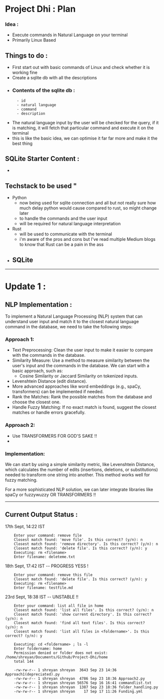 # Project Dhi : Plan

### Idea :
- Execute commands in Natural Language on your terminal
- Primarily Linux Based

## Things to do :
- First start out with basic commands of Linux and check whether it is working fine
- Create a sqlite db with all the descriptions
- ### Contents of the sqlite db :
        - id
        - natural language
        - command
        - description
- The natural language input by the user will be checked for the query, if it is matching, it will fetch that particular command and execute it on the terminal
- this is like the basic idea, we can optimise it far far more and make it the best thing

## SQLite Starter Content :
-  

## Techstack to be used "
- Python
    - now being used for sqlite connection and all but not really sure how much delay python would cause compared to rust, so might change later
    - to handle the commands and the user input
    - will be required for natural language interpretation
- Rust
    - will be used to communicate with the terminal
    - i'm aware of the pros and cons but I've read multiple Medium blogs to know that Rust can be a pain in the ass
- SQLite
    - 


-------------------------------------------------------
# Update 1 :
## NLP Implementation : 

To implement a Natural Language Processing (NLP) system that can understand user input and match it to the closest natural language command in the database, we need to take the following steps:

### Approach 1:

- Text Preprocessing: Clean the user input to make it easier to compare with the commands in the database.
- Similarity Measure: Use a method to measure similarity between the user's input and the commands in the database. We can start with a basic approach, such as:
    - Cosine Similarity or Jaccard Similarity on tokenized inputs.
- Levenshtein Distance (edit distance).
- More advanced approaches like word embeddings (e.g., spaCy, transformers) can be implemented if needed.
- Rank the Matches: Rank the possible matches from the database and choose the closest one.
- Handle Fuzzy Matching: If no exact match is found, suggest the closest matches or handle errors gracefully.


### Approach 2:

- Use TRANSFORMERS FOR GOD'S SAKE !!
- 

### Implementation:
We can start by using a simple similarity metric, like Levenshtein Distance, which calculates the number of edits (insertions, deletions, or substitutions) needed to transform one string into another. This method works well for fuzzy matching.

For a more sophisticated NLP solution, we can later integrate libraries like spaCy or fuzzywuzzy OR TRANSFORMERS !!

--------------------

## Current Output Status : 

17th Sept, 14:22 IST

        Enter your command: remove file
        Closest match found: 'move file'. Is this correct? (y/n): n
        Closest match found: 'remove directory'. Is this correct? (y/n): n
        Closest match found: 'delete file'. Is this correct? (y/n): y
        Executing: rm <filename>
        Enter filename: deleteme.txt


18th Sept, 17:42 IST -- PROGRESS YESS !

        Enter your command: remove this file
        Closest match found: 'delete file'. Is this correct? (y/n): y
        Executing: rm <filename>
        Enter filename: testfile.md


23rd Sept, 18:38 IST -- UNSTABLE !!

        Enter your command: list all file in home
        Closest match found: 'list all files'. Is this correct? (y/n): n
        Closest match found: 'show current directory'. Is this correct? (y/n): n
        Closest match found: 'find all text files'. Is this correct? (y/n): n
        Closest match found: 'list all files in <foldername>'. Is this correct? (y/n): y
        
        Executing: cd <foldername> ; ls -l
        Enter foldername: home
        Permission denied or folder does not exist: /home/shreyan/Documents/Github/Project-Dhi/home
        total 144
        
        -rw-rw-r-- 1 shreyan shreyan  3643 Sep 23 14:36 Approach1(depreciated).py
        -rw-rw-r-- 1 shreyan shreyan  4786 Sep 23 18:36 Approach2.py
        -rw-rw-r-- 1 shreyan shreyan 56576 Sep 16 16:41 commandlist.txt
        -rw-rw-r-- 1 shreyan shreyan  1387 Sep 23 18:36 folder_handling.py
        -rw-rw-r-- 1 shreyan shreyan    17 Sep 17 11:26 Funding.yml
